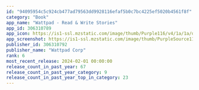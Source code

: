 ```yaml
---
id: "94095954c5c924cb477ad79563dd9928116efaf5b0c7bc4225ef5020b4561f8f"
category: "Book"
app_name: "Wattpad - Read & Write Stories"
app_id: 306310789
app_icon: https://is1-ssl.mzstatic.com/image/thumb/Purple116/v4/1a/1a/d0/1a1ad025-c627-01af-240b-4e30f33c63b4/AppIcon-0-1x_U007emarketing-0-7-0-85-220.png/1024x1024bb.png
app_screenshot: https://is1-ssl.mzstatic.com/image/thumb/PurpleSource116/v4/10/48/94/10489403-e456-57b5-d4e8-a28ac5bff04f/1de43280-5144-48d0-b204-4a6b1f408edd_Artboard_1.jpg/1242x2688bb.png
publisher_id: 306310792
publisher_name: "Wattpad Corp"
rank: 6
most_recent_release: 2024-02-01 00:00:00
release_count_in_past_year: 67
release_count_in_past_year_category: 9
release_count_in_past_year_top_in_category: 23
---
```

